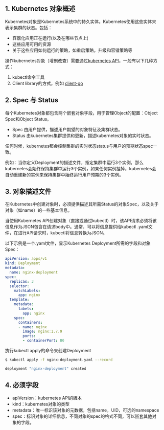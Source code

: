 ## 1. Kubernetes 对象概述

Kubernetes对象是Kubernetes系统中的持久实体。Kubernetes使用这些实体来表示集群的状态。包括：

* 容器化应用正在运行(以及在哪些节点上)
* 这些应用可用的资源
* 关于这些应用如何运行的策略，如重启策略，升级和容错策略等

操作kubernetes对象（增删改查）需要通过[kubernetes API](https://kubernetes.io/docs/reference/)，一般有以下几种方式：

1. kubectl命令工具
2. Client library的方式，例如 [client-go](https://github.com/kubernetes/client-go)

## 2. Spec 与 Status

每个Kubernetes对象都包含两个嵌套对象字段，用于管理Object的配置：Object Spec和Object Status。

* Spec 由用户提供，描述用户期望的对象特征及集群状态。
* Status 由kubernetes集群提供和更新，描述kubernetes对象的实时状态。

任何时候，kubernetes都会控制集群的实时状态status与用户的预期状态spec一致。

例如：当你定义Deployment的描述文件，指定集群中运行3个实例，那么kubernetes会始终保持集群中运行3个实例，如果任何实例挂掉，kubernetes会自动重建新的实例来保持集群中始终运行用户预期的3个实例。

## 3. 对象描述文件

在Kubernetes中创建对象时，必须提供描述其所需Status的对象Spec，以及关于对象（如name）的一些基本信息。

当使用Kubernetes API创建对象（直接或通过kubectl）时，该API请求必须将该信息作为JSON包含在请求body中。通常，可以将信息提供给kubectl .yaml文件，在进行API请求时，kubectl将信息转换为JSON。

以下示例是一个.yaml文件，显示Kubernetes Deployment所需的字段和对象Spec：

```yaml
apiVersion: apps/v1
kind: Deployment
metadata:
  name: nginx-deployment
spec:
  replicas: 3
  selector:
    matchLabels:
      app: nginx
  template:
    metadata:
      labels:
        app: nginx
    spec:
      containers:
      - name: nginx
        image: nginx:1.7.9
        ports:
        - containerPort: 80
```

执行kubectl apply的命令来创建Deployment
```bash
$ kubectl apply -f nginx-deployment.yaml --record

deployment "nginx-deployment" created
```

## 4. 必须字段

* apiVersion：kubernetes API的版本
* kind：kubernetes对象的类型
* metadata：唯一标识该对象的元数据，包括name，UID，可选的namespace
* spec：标识对象的详细信息，不同对象的spec的格式不同，可以嵌套其他对象的字段。


